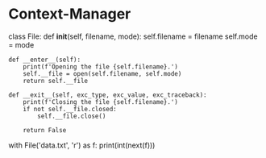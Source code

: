 # Context-Manager
class File:
    def __init__(self, filename, mode):
        self.filename = filename
        self.mode = mode

    def __enter__(self):
        print(f'Opening the file {self.filename}.')
        self.__file = open(self.filename, self.mode)
        return self.__file

    def __exit__(self, exc_type, exc_value, exc_traceback):
        print(f'Closing the file {self.filename}.')
        if not self.__file.closed:
            self.__file.close()

        return False


with File('data.txt', 'r') as f:
    print(int(next(f)))
